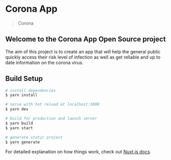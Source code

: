 # Corona App

> Corona

## Welcome to the Corona App Open Source project

The aim of this project is to create an app that will help the general public quickly access their risk level of infection as well as get reliable and up to date information on the corona virus.

## Build Setup

```bash
# install dependencies
$ yarn install

# serve with hot reload at localhost:3000
$ yarn dev

# build for production and launch server
$ yarn build
$ yarn start

# generate static project
$ yarn generate
```

For detailed explanation on how things work, check out [Nuxt.js docs](https://nuxtjs.org).
